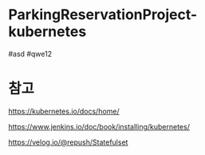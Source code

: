 # ParkingReservationProject-kubernetes

#asd
#qwe12


# 참고
https://kubernetes.io/docs/home/

https://www.jenkins.io/doc/book/installing/kubernetes/

https://velog.io/@repush/Statefulset

